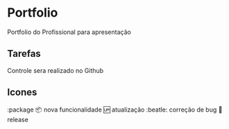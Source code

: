 # Portfolio
 Portfolio do Profissional para apresentação

## Tarefas

Controle sera realizado no Github

## Icones
:package         <!--- Icone Emoji em https://www.webfx.com/tools/emoji-cheat-sheet/ -->
:package: nova funcionalidade
:up: atualização
:beatle: correção de bug
:checkered_flag: release


